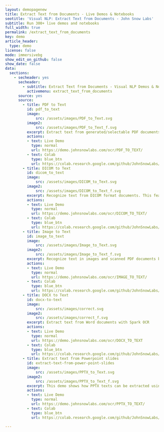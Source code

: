```yaml
---
layout: demopagenew
title: Extract Text from Documents - Live Demos & Notebooks
seotitle: 'Visual NLP: Extract Text from Documents - John Snow Labs'
subtitle: Run 300+ live demos and notebooks
full_width: true
permalink: /extract_text_from_documents
key: demo
article_header:
  type: demo
license: false
mode: immersivebg
show_edit_on_github: false
show_date: false
data:
  sections:  
    - secheader: yes
      secheader:
        - subtitle: Extract Text from Documents - Visual NLP Demos & Notebooks
          activemenu: extract_text_from_documents
      source: yes
      source: 
        - title: PDF to Text
          id: pdf_to_text
          image: 
              src: /assets/images/PDF_to_Text.svg
          image2: 
              src: /assets/images/PDF_to_Text_f.svg
          excerpt: Extract text from generated/selectable PDF documents and keep the original structure of the document by using our out-of-the-box Spark OCR library.
          actions:
          - text: Live Demo
            type: normal
            url: https://demo.johnsnowlabs.com/ocr/PDF_TO_TEXT/
          - text: Colab
            type: blue_btn
            url: https://colab.research.google.com/github/JohnSnowLabs/spark-nlp-workshop/blob/master/tutorials/streamlit_notebooks/ocr/PDF_TO_TEXT.ipynb
        - title: DICOM to Text
          id: dicom_to_text
          image: 
              src: /assets/images/DICOM_to_Text.svg
          image2: 
              src: /assets/images/DICOM_to_Text_f.svg
          excerpt: Recognize text from DICOM format documents. This feature explores both to the text on the image and to the text from the metadata file.
          actions:
          - text: Live Demo
            type: normal
            url: https://demo.johnsnowlabs.com/ocr/DICOM_TO_TEXT/
          - text: Colab
            type: blue_btn
            url: https://colab.research.google.com/github/JohnSnowLabs/spark-nlp-workshop/blob/master/tutorials/streamlit_notebooks/ocr/DICOM_TO_TEXT.ipynb
        - title: Image to Text
          id: image_to_text
          image: 
              src: /assets/images/Image_to_Text.svg
          image2: 
              src: /assets/images/Image_to_Text_f.svg
          excerpt: Recognize text in images and scanned PDF documents by using our out-of-the-box Spark OCR library.
          actions:
          - text: Live Demo
            type: normal
            url: https://demo.johnsnowlabs.com/ocr/IMAGE_TO_TEXT/
          - text: Colab
            type: blue_btn
            url: https://colab.research.google.com/github/JohnSnowLabs/spark-nlp-workshop/blob/master/tutorials/streamlit_notebooks/ocr/IMAGE_TO_TEXT.ipynb
        - title: DOCX to Text
          id: docx-to-text
          image: 
              src: /assets/images/correct.svg
          image2: 
              src: /assets/images/correct_f.svg
          excerpt: Extract text from Word documents with Spark OCR
          actions:
          - text: Live Demo
            type: normal
            url: https://demo.johnsnowlabs.com/ocr/DOCX_TO_TEXT
          - text: Colab
            type: blue_btn
            url: https://colab.research.google.com/github/JohnSnowLabs/spark-nlp-workshop/blob/master/tutorials/streamlit_notebooks/ocr/DOCX_TO_TEXT.ipynb
        - title: Extract text from Powerpoint slides
          id: extract-text-from-power-point-slides 
          image: 
              src: /assets/images/PPTX_to_Text.svg
          image2: 
              src: /assets/images/PPTX_to_Text_f.svg
          excerpt: This demo shows how PPTX texts can be extracted using Spark OCR.
          actions:
          - text: Live Demo
            type: normal
            url: https://demo.johnsnowlabs.com/ocr/PPTX_TO_TEXT/
          - text: Colab
            type: blue_btn
            url: https://colab.research.google.com/github/JohnSnowLabs/spark-nlp-workshop/blob/master/tutorials/streamlit_notebooks/ocr/PPTX_TABLE.ipynb
        
---
```

